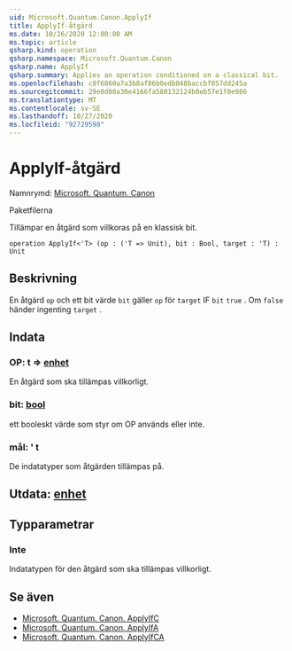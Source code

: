 ```yaml
---
uid: Microsoft.Quantum.Canon.ApplyIf
title: ApplyIf-åtgärd
ms.date: 10/26/2020 12:00:00 AM
ms.topic: article
qsharp.kind: operation
qsharp.namespace: Microsoft.Quantum.Canon
qsharp.name: ApplyIf
qsharp.summary: Applies an operation conditioned on a classical bit.
ms.openlocfilehash: c8f6860a7a3b8af86b0edb048baccbf057dd245a
ms.sourcegitcommit: 29e0d88a30e4166fa580132124b0eb57e1f0e986
ms.translationtype: MT
ms.contentlocale: sv-SE
ms.lasthandoff: 10/27/2020
ms.locfileid: "92729598"
---
```

# <a name="applyif-operation"></a>ApplyIf-åtgärd

Namnrymd: [Microsoft. Quantum. Canon](xref:Microsoft.Quantum.Canon)

Paketfilerna [](https://nuget.org/packages/)


Tillämpar en åtgärd som villkoras på en klassisk bit.

```qsharp
operation ApplyIf<'T> (op : ('T => Unit), bit : Bool, target : 'T) : Unit
```


## <a name="description"></a>Beskrivning

En åtgärd `op` och ett bit värde `bit` gäller `op` för `target` IF `bit` `true` . Om `false` händer ingenting `target` .

## <a name="input"></a>Indata

### <a name="op--t--unit"></a>OP: t => [enhet](xref:microsoft.quantum.lang-ref.unit) 

En åtgärd som ska tillämpas villkorligt.


### <a name="bit--bool"></a>bit: [bool](xref:microsoft.quantum.lang-ref.bool)

ett booleskt värde som styr om OP används eller inte.


### <a name="target--t"></a>mål: ' t

De indatatyper som åtgärden tillämpas på.



## <a name="output--unit"></a>Utdata: [enhet](xref:microsoft.quantum.lang-ref.unit)



## <a name="type-parameters"></a>Typparametrar

### <a name="t"></a>Inte

Indatatypen för den åtgärd som ska tillämpas villkorligt.

## <a name="see-also"></a>Se även

- [Microsoft. Quantum. Canon. ApplyIfC](xref:Microsoft.Quantum.Canon.ApplyIfC)
- [Microsoft. Quantum. Canon. ApplyIfA](xref:Microsoft.Quantum.Canon.ApplyIfA)
- [Microsoft. Quantum. Canon. ApplyIfCA](xref:Microsoft.Quantum.Canon.ApplyIfCA)